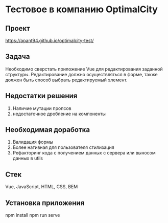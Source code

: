 # Тестовое в компанию OptimalCity

## Проект

https://apant94.github.io/optimalcity-test/

## Задача

Необходимо сверстать приложение Vue для редактирования заданной структуры. Редактирование должно осуществляться в форме, также должен быть способ выбрать редактируемый элемент.

## Недостатки решения

1. Наличие мутации пропсов
2. недостаточное дробление на компоненты

## Необходимая доработка

1. Валидация формы
2. Более нативная для пользователя стилизация
3. Рефакторинг кода с получением данных с сервера или выносом данных в utils

## Стек

Vue, JavaScript, HTML, CSS, BEM

## Установка приложения

npm install
npm run serve
